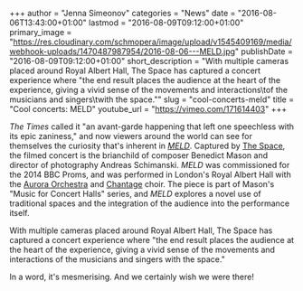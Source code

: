 +++
author = "Jenna Simeonov"
categories = "News"
date = "2016-08-06T13:43:00+01:00"
lastmod = "2016-08-09T09:12:00+01:00"
primary_image = "https://res.cloudinary.com/schmopera/image/upload/v1545409169/media/webhook-uploads/1470487987954/2016-08-06---MELD.jpg"
publishDate = "2016-08-09T09:12:00+01:00"
short_description = "With multiple cameras placed around Royal Albert Hall, The Space has captured a concert experience where &quot;the end result places the audience at the heart of the experience, giving a vivid sense of the movements and interactions\tof the musicians and singers\twith the space.&quot;"
slug = "cool-concerts-meld"
title = "Cool concerts: MELD"
youtube_url = "https://vimeo.com/171614403"
+++

*The Times* called it "an avant-garde happening that left one speechless with its epic zaniness," and now viewers around the world can see for themselves the curiosity that's inherent in [*MELD*](https://vimeo.com/171614403). Captured by [The Space](https://www.thespace.org/), the filmed concert is the brianchild of composer Benedict Mason and director of photography Andreas Schimanski. *MELD* was commissioned for the 2014 BBC Proms, and was performed in London's Royal Albert Hall with the [Aurora Orchestra](/aurora-orchestra-fun-frankenstein/) and [Chantage](http://www.chantage.org/) choir. The piece is part of Mason's "Music for Concert Halls" series, and *MELD* explores a novel use of traditional spaces and the integration of the audience into the performance itself.

With multiple cameras placed around Royal Albert Hall, The Space has captured a concert experience where "the end result places the audience at the heart of the experience, giving a vivid sense of the movements and interactions	of the musicians and singers	with the space."

In a word, it's mesmerising. And we certainly wish we were there!
